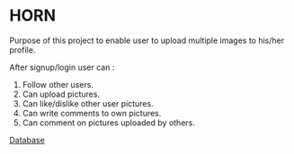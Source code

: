 # HORN


Purpose of this project to enable user to upload multiple images to his/her profile.

After signup/login user can :
1) Follow other users.
2) Can upload pictures.
3) Can like/dislike other user pictures.
4) Can write comments to own pictures.
5) Can comment on pictures uploaded by others.


[Database](https://mlab.com/)


